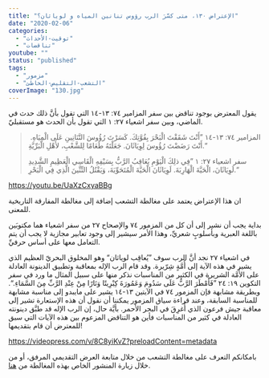 ```yaml
---
title: "الإعتراض ١٣٠، متى كسَّرَ الرب رؤوس تنانين المياه و لوياثان؟"
date: "2020-02-06"
categories: 
  - "توقيت-الأحداث"
  - "تناقضات"
youtube: ""
status: "published"
tags: 
  - "مزمور"
  - "التشعب-التقليص-الخاطئ"
coverImage: "130.jpg"
---
```


يقول المعترض بوجود تناقض بين سفر المزامير ٧٤: ١٣-١٤ التي تقول بأنَّ ذلك حدث في الماضي، وبين سفر اشعياء ٢٧: ١ التي تقول بأن الحدث هو مستقبليّ.

>  المزامير ٧٤: ١٣-١٤ ”أَنْتَ شَقَقْتَ الْبَحْرَ بِقُوَّتِكَ. كَسَرْتَ رُؤُوسَ التَّنَانِينِ عَلَى الْمِيَاهِ. أَنْتَ رَضَضْتَ رُؤُوسَ لِوِيَاثَانَ. جَعَلْتَهُ طَعَامًا لِلشَّعْبِ، لأَهْلِ الْبَرِّيَّةِ.“
> 
> سفر اشعياء ٢٧: ١ ”فِي ذلِكَ الْيَوْمِ يُعَاقِبُ الرَّبُّ بِسَيْفِهِ الْقَاسِي الْعَظِيمِ الشَّدِيدِ لَوِيَاثَانَ، الْحَيَّةَ الْهَارِبَةَ. لَوِيَاثَانَ الْحَيَّةَ الْمُتَحَوِّيَةَ، وَيَقْتُلُ التِّنِّينَ الَّذِي فِي الْبَحْرِ.“

https://youtu.be/UaXzCxyaBBg

ان هذا الإعتراض يعتمد على مغالطة التشعب إضافة إلى مغالطة المفارقة التاريخية للمعنى.  

بداية يجب أن نشير إلى أن كل من المزمور ٧٤ والإصحاح ٢٧ من سفر اشعياء هما مكتوبَين باللغة العبرية وبأسلوبٍ شعريِّ، وهذا الأمر سيشير إلى وجود تعابير مجازية لا يجب أن يتم التعامل معها على أساس حرفيِّ.

في اشعياء ٢٧ نجد أنَّ الرب سوف ”يُعاقِب لوياثان“ وهو المخلوق البحريّ العظيم الذي يشير في هذه الآية إلى أُمَّةٍ شِرّيرة. وقد قام الرب الإله بمعاقبة وتطبيق الدينونة العادلة على الأُمَّة الشريرة في الكثير من المناسبات نذكر منها على سبيل المثال ما ورد في سفر التكوين ١٩: ٢٤ ”فَأَمْطَرَ الرَّبُّ عَلَى سَدُومَ وَعَمُورَةَ كِبْرِيتًا وَنَارًا مِنْ عِنْدِ الرَّبِّ مِنَ السَّمَاءِ.“. وبطريقة مشابهة فإن المزمور ٧٤ في الآيتين ١٣-١٤ يشير على مايبدو إلى مناسبة مشابهة للمناسبة السابقة، وعند قراءة سياق المزمور يمكننا أن نقول أن هذه الإستعارة تشير إلى معاقبة جيش فرعون الذي أُغرِقَ في البحر الأحمر. بأيَّة حال، إن الرب الإله قد طبَّق دينونته العادلة في كثير من المناسبات فأين هو التناقض المزعوم بين هذه الآيات التي سبق للمعترض أن قام بتقديمها!

https://videopress.com/v/8C8yiKvZ?preloadContent=metadata

بامكانكم التعرف على مغالطة التشعب من خلال متابعة العرض التقديمي المرفق، أو من خلال زيارة المنشور الخاص بهذه المغالطة من [هنا](https://reasonofhope.com/2019/07/25/bifurcation/).
